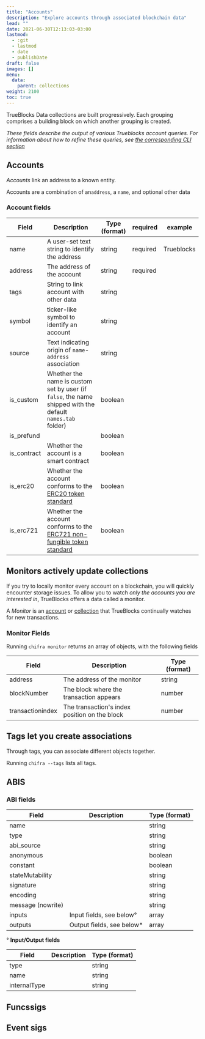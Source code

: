 ```yaml
---
title: "Accounts"
description: "Explore accounts through associated blockchain data"
lead: ""
date: 2021-06-30T12:13:03-03:00
lastmod:
  - :git
  - lastmod
  - date
  - publishDate
draft: false
images: []
menu: 
  data:
    parent: collections
weight: 2100
toc: true
---
```


TrueBlocks Data collections are built progressively.
Each grouping comprises a building block on which another grouping is created.

_These fields describe the output of various Trueblocks account queries.
For information about how to refine these queries, see
[the corresponding CLI section](/docs/chifra/accounts/)_

## Accounts

_Accounts_ link an address to a known entity.

Accounts are a combination of an`address`, a `name`, and optional other data


### Account fields

|Field|Description|Type (format)|required|example|
|----|------------|--------------|-------|-------|
|name|A user-set text string to identify the address|string|required|Trueblocks|
|address|The address of the account|string|required|
|tags|String to link account with other data|string|
symbol|ticker-like symbol to identify an account|string|
source| Text indicating origin of `name`-`address` association|string
is_custom|Whether the name is custom set by user (if `false`, the name shipped with the default `names.tab` folder) |boolean
is_prefund|	|boolean
is_contract|Whether the account is a smart contract|boolean|
is_erc20|Whether the account conforms to the [ERC20 token standard](https://ethereum.org/en/developers/docs/standards/tokens/erc-20/)|boolean|
|is_erc721|Whether the account conforms to the [ERC721 non-fungible token standard](https://ethereum.org/en/developers/docs/standards/tokens/erc-721/)|boolean



## Monitors actively update collections

If you try to locally monitor every account on a blockchain, you will quickly encounter
storage issues.
To allow you to watch _only the accounts you are interested in_, TrueBlocks offers a data called a monitor.

A _Monitor_ is an [account](#account) or [collection](#collection) that
TrueBlocks continually watches for new transactions.

### Monitor Fields

Running `chifra monitor` returns an array of objects, with the following fields

|Field|Description|Type (format)|
|----|------------|--------------|
|address|The address of the monitor|string|
|blockNumber|The block where the transaction appears|number|
|transactionindex|The transaction's index position on the block|number|


## Tags let you create associations

Through tags, you can associate different objects together.

Running `chifra --tags` lists all tags.



## ABIS

### ABI fields

|Field|Description|Type (format)|
|----|------------|--------------|
name||string 
type||string 
abi_source||string 
anonymous||boolean
constant||boolean
stateMutability||string 
signature||string 
encoding||string 
message (nowrite)||string 
inputs|Input fields, see below°|array
outputs|Output fields, see below*|array

° **Input/Output fields**

|Field|Description|Type (format)|
|----|------------|--------------|
|type||string|
|name||string|
|internalType||string|

## Funcssigs

## Event sigs
